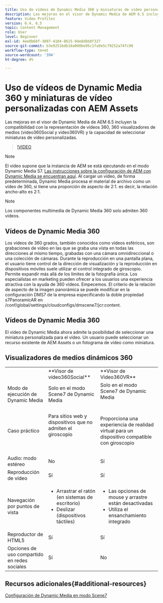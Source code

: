 ```yaml
---
title: Uso de vídeos de Dynamic Media 360 y miniaturas de vídeo personalizadas con AEM Assets
description: Las mejoras en el visor de Dynamic Media de AEM 6.5 incluyen la compatibilidad con la representación de vídeos 360, 360 visualizadores de medios (video360Social y video360VR) y la capacidad de seleccionar miniaturas de vídeo personalizadas.
feature: Video Profiles
version: 6.4, 6.5
topic: Content Management
role: User
level: Beginner
exl-id: 4ee0b68f-3897-4104-8615-9de8dbb8f327
source-git-commit: b3e9251bdb18a008be95c1fa9e5c79252a74fc98
workflow-type: tm+mt
source-wordcount: '394'
ht-degree: 4%

---
```


# Uso de vídeos de Dynamic Media 360 y miniaturas de vídeo personalizadas con AEM Assets

Las mejoras en el visor de Dynamic Media de AEM 6.5 incluyen la compatibilidad con la representación de vídeos 360, 360 visualizadores de medios (video360Social y video360VR) y la capacidad de seleccionar miniaturas de vídeo personalizadas.

>[!VIDEO](https://video.tv.adobe.com/v/26391?quality=12&learn=on)

>[!NOTE]
>
>El vídeo supone que la instancia de AEM se está ejecutando en el modo Dynamic Media S7.  [Las instrucciones sobre la configuración de AEM con Dynamic Media se encuentran aquí](https://helpx.adobe.com/es/experience-manager/6-3/assets/using/config-dynamic-fp-14410.html). Al cargar un vídeo, de forma predeterminada, Dynamic Media procesa el material de archivo como un vídeo de 360, si tiene una proporción de aspecto de 2:1. es decir, la relación ancho-alto es 2:1.

>[!NOTE]
>
>Los componentes multimedia de Dynamic Media 360 solo admiten 360 vídeos.

## Vídeos de Dynamic Media 360

Los vídeos de 360 grados, también conocidos como vídeos esféricos, son grabaciones de vídeo en las que se graba una vista en todas las direcciones al mismo tiempo, grabadas con una cámara omnidireccional o una colección de cámaras. Durante la reproducción en una pantalla plana, el usuario tiene control de la dirección de visualización y la reproducción en dispositivos móviles suele utilizar el control integrado de giroscopio.  Permite expandir más allá de los límites de la fotografía única. Los especialistas en marketing pueden ofrecer a los usuarios una experiencia atractiva con la ayuda de 360 vídeos.  Empecemos. El criterio de la relación de aspecto de la imagen panorámica se puede modificar en la configuración DMS7 de la empresa especificando la doble propiedad s7PanoramicAR en /conf/global/settings/cloudconfigs/dmscene7/jcr:content.

## Vídeos de Dynamic Media 360

El vídeo de Dynamic Media ahora admite la posibilidad de seleccionar una miniatura personalizada para el vídeo. Un usuario puede seleccionar un recurso existente de AEM Assets o un fotograma de vídeo como miniatura.

## Visualizadores de medios dinámicos 360

<table> 
 <tbody>
   <tr>
      <td> </td>
      <td>**Visor de vídeo360Social**</td>
      <td>**Visor de Video360VR**</td>
   </tr>
   <tr>
      <td>Modo de ejecución de Dynamic Media</td>
      <td>Solo en el modo Scene7 de Dynamic Media</td>
      <td>Solo en el modo Scene7 de Dynamic Media<br>
         <br>
      </td>
   </tr>
   <tr>
      <td>Caso práctico</td>
      <td>
         <p>Para sitios web y dispositivos que no admiten el giroscopio</p>
         <p> </p>
      </td>
      <td>
         <p>Proporciona una experiencia de realidad virtual para un dispositivo compatible con giroscopio </p>
      </td>
   </tr>
   <tr>
      <td>Audio: modo estéreo</td>
      <td>No</td>
      <td>Sí</td>
   </tr>
   <tr>
      <td>Reproducción de vídeo</td>
      <td>Sí</td>
      <td>Sí</td>
   </tr>
   <tr>
      <td>Navegación por puntos de vista</td>
      <td>
         <ul>
            <li>Arrastrar el ratón (en sistemas de escritorio)</li>
            <li>Deslizar (dispositivos táctiles)</li>
         </ul>
      </td>
      <td>
         <ul>
            <li>Las opciones de mouse y arrastre están desactivadas</li>
            <li>Utiliza el ensanchamiento integrado</li>
         </ul>
      </td>
   </tr>
   <tr>
      <td>Reproductor de HTML5</td>
      <td>Sí</td>
      <td>Sí</td>
   </tr>
   <tr>
      <td>Opciones de uso compartido en redes sociales</td>
      <td>Sí</td>
      <td>No</td>
   </tr>
</tbody>
</table>

## Recursos adicionales{#additional-resources}

[Configuración de Dynamic Media en modo Scene7](https://helpx.adobe.com/experience-manager/6-5/assets/using/config-dms7.html)
